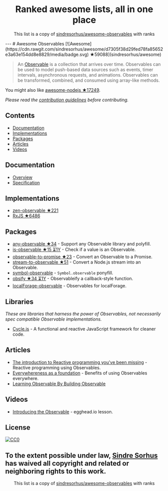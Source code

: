 <h1 align="center">
Ranked awesome lists, all in one place
</h1>
<p align="center">
	This list is a copy of <a href="sindresorhus/awesome-observables">sindresorhus/awesome-observables</a> with ranks
</p>
---
# Awesome Observables [![Awesome](https://cdn.rawgit.com/sindresorhus/awesome/d7305f38d29fed78fa85652e3a63e154dd8e8829/media/badge.svg) ★59088](sindresorhus/awesome)

> An [Observable](https://github.com/zenparsing/es-observable) is a collection that arrives over time. Observables can be used to model push-based data sources such as events, timer intervals, asynchronous requests, and animations. Observables can be transformed, combined, and consumed using array-like methods.

You might also like [awesome-nodejs ★17249](sindresorhus/awesome-nodejs).

*Please read the [contribution guidelines](https://github.com/sindresorhus/awesome-observables/blob/master/contributing.md) before contributing.*


## Contents

- [Documentation](#documentation)
- [Implementations](#implementations)
- [Packages](#packages)
- [Articles](#articles)
- [Videos](#videos)


## Documentation

- [Overview](https://github.com/zenparsing/es-observable)
- [Specification](https://zenparsing.github.io/es-observable/)


## Implementations

- [zen-observable ★221](zenparsing/zen-observable)
- [RxJS ★6486](ReactiveX/RxJS)


## Packages

- [any-observable ★34](sindresorhus/any-observable) - Support any Observable library and polyfill.
- [is-observable ★15 ⏳1Y](sindresorhus/is-observable) - Check if a value is an Observable.
- [observable-to-promise ★23](sindresorhus/observable-to-promise) - Convert an Observable to a Promise.
- [stream-to-observable ★51](jamestalmage/stream-to-observable) - Convert a Node.js stream into an Observable.
- [symbol-observable](https://github.com/blesh/symbol-observable) - `Symbol.observable` ponyfill.
- [obsify ★34 ⏳1Y](samverschueren/obsify) - Observableify a callback-style function.
- [localForage-observable](https://github.com/thgreasi/localForage-observable) - Observables for localForage.


## Libraries

*These are libraries that harness the power of Observables, not necessarily spec compatible Observable implementations.*

- [Cycle.js](http://cycle.js.org) - A functional and reactive JavaScript framework for cleaner code.


## Articles

- [The introduction to Reactive programming you've been missing](https://gist.github.com/staltz/868e7e9bc2a7b8c1f754) - Reactive programming using Observables.
- [Everywhereness as a foundation](http://staltz.com/everywhereness-as-a-foundation.html) - Benefits of using Observables everywhere.
- [Learning Observable By Building Observable](https://medium.com/@benlesh/learning-observable-by-building-observable-d5da57405d87)


## Videos

- [Introducing the Observable](https://egghead.io/lessons/javascript-introducing-the-observable) - egghead.io lesson.


## License

[![CC0](http://mirrors.creativecommons.org/presskit/buttons/88x31/svg/cc-zero.svg)](https://creativecommons.org/publicdomain/zero/1.0/)

To the extent possible under law, [Sindre Sorhus](https://sindresorhus.com) has waived all copyright and related or neighboring rights to this work.
---
<p align="center">
	This list is a copy of <a href="sindresorhus/awesome-observables">sindresorhus/awesome-observables</a> with ranks
</p>
<script>
  (function(i,s,o,g,r,a,m){i['GoogleAnalyticsObject']=r;i[r]=i[r]||function(){
  (i[r].q=i[r].q||[]).push(arguments)},i[r].l=1*new Date();a=s.createElement(o),
  m=s.getElementsByTagName(o)[0];a.async=1;a.src=g;m.parentNode.insertBefore(a,m)
  })(window,document,'script','https://www.google-analytics.com/analytics.js','ga');

  ga('create', 'UA-100705027-1', 'auto');
  ga('send', 'pageview');

</script>
